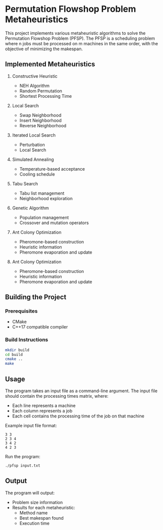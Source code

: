 # Permutation Flowshop Problem Metaheuristics

This project implements various metaheuristic algorithms to solve the Permutation Flowshop Problem (PFSP). The PFSP is a scheduling problem where n jobs must be processed on m machines in the same order, with the objective of minimizing the makespan.

## Implemented Metaheuristics

1. Constructive Heuristic
   - NEH Algorithm
   - Random Permutation
   - Shortest Processing Time

2. Local Search
   - Swap Neighborhood
   - Insert Neighborhood
   - Reverse Neighborhood

3. Iterated Local Search
   - Perturbation
   - Local Search

4. Simulated Annealing
   - Temperature-based acceptance
   - Cooling schedule

5. Tabu Search
   - Tabu list management
   - Neighborhood exploration

6. Genetic Algorithm
   - Population management
   - Crossover and mutation operators
  
7. Ant Colony Optimization
   - Pheromone-based construction
   - Heuristic information
   - Pheromone evaporation and update

7. Ant Colony Optimization
   - Pheromone-based construction
   - Heuristic information
   - Pheromone evaporation and update

## Building the Project

### Prerequisites

- CMake
- C++17 compatible compiler

### Build Instructions

```bash
mkdir build
cd build
cmake ..
make
```

## Usage

The program takes an input file as a command-line argument. The input file should contain the processing times matrix, where:
- Each line represents a machine
- Each column represents a job
- Each cell contains the processing time of the job on that machine

Example input file format:
```
3 3
2 3 4
3 4 2
4 2 3
```

Run the program:
```bash
./pfsp input.txt
```

## Output

The program will output:
- Problem size information
- Results for each metaheuristic:
  - Method name
  - Best makespan found
  - Execution time

